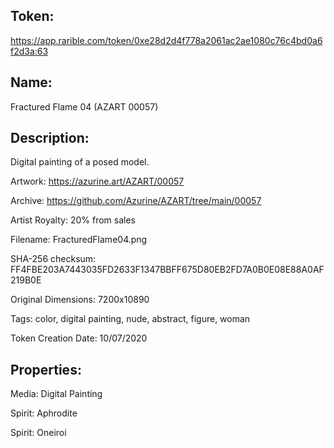 ## Token:

https://app.rarible.com/token/0xe28d2d4f778a2061ac2ae1080c76c4bd0a6f2d3a:63

## Name:

Fractured Flame 04 (AZART 00057)

## Description: 

Digital painting of a posed model.

Artwork: https://azurine.art/AZART/00057

Archive: https://github.com/Azurine/AZART/tree/main/00057

Artist Royalty: 20% from sales

Filename: FracturedFlame04.png

SHA-256 checksum: FF4FBE203A7443035FD2633F1347BBFF675D80EB2FD7A0B0E08E88A0AF219B0E

Original Dimensions: 7200x10890

Tags: color, digital painting, nude, abstract, figure, woman 

Token Creation Date: 10/07/2020

## Properties:

Media: Digital Painting

Spirit: Aphrodite

Spirit: Oneiroi